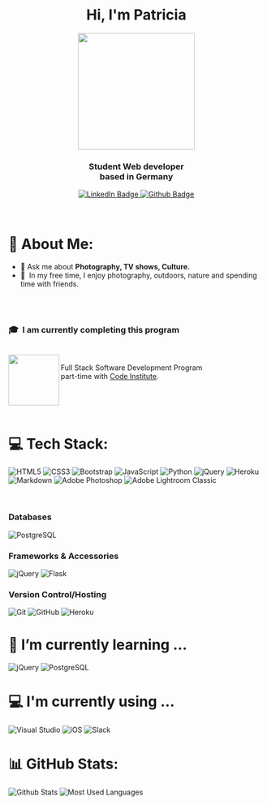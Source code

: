 <div id="header" align="center">
  <h1 align="center">Hi, I'm Patricia</h1>
  <img align='center' src="https://media.giphy.com/media/L1R1tvI9svkIWwpVYr/giphy.gif" width="230">
<br>
  <h3 align="center">Student Web developer 
  <br>based in Germany</h3>
  <div id="badges">
    <a href="https://www.linkedin.com/in/patricia-h%C3%B6ge-417b72228/">
      <img src="https://img.shields.io/badge/LinkedIn-blue?style=for-the-badge&logo=linkedin&logoColor=white" alt="LinkedIn Badge"/>
    </a>
    <a href="https://github.com/patthoege">
      <img src="https://img.shields.io/badge/GitHub-100000?style=for-the-badge&logo=github&logoColor=white" alt="Github Badge"/>
    </a>
  </div>
</div>
<br>

<br>

# 🚀 About Me:

- 💬 Ask me about **Photography, TV shows, Culture.**<br>
- 🌱 &nbsp;In my free time, I enjoy photography, outdoors, nature and spending time with friends.
<br>
<br>

### 🎓 &nbsp;I am currently completing this program
<br><a href="https://codeinstitute.net/full-stack-software-development-diploma/"><img src="https://avatars.githubusercontent.com/u/16867170?s=200&v=4"  align="left" width='100'></a> <br> 
Full Stack Software Development Program <br>  part-time with [Code Institute](https://codeinstitute.net/).


<br>
<br>
<br>

# 💻 Tech Stack:
![HTML5](https://img.shields.io/badge/html5-%23E34F26.svg?style=for-the-badge&logo=html5&logoColor=white)
![CSS3](https://img.shields.io/badge/css3-%231572B6.svg?style=for-the-badge&logo=css3&logoColor=white) 
![Bootstrap](https://img.shields.io/badge/bootstrap-%23563D7C.svg?style=for-the-badge&logo=bootstrap&logoColor=white) 
![JavaScript](https://img.shields.io/badge/javascript-%23323330.svg?style=for-the-badge&logo=javascript&logoColor=%23F7DF1E)
![Python](https://img.shields.io/badge/-Python-black?style=for-the-badge&logo=Python) 
![jQuery](https://img.shields.io/badge/jquery-%230769AD.svg?style=for-the-badge&logo=jquery&logoColor=white) 
![Heroku](https://img.shields.io/badge/Heroku-430098?style=for-the-badge&logo=heroku&logoColor=white)
![Markdown](https://img.shields.io/badge/markdown-%23000000.svg?style=for-the-badge&logo=markdown&logoColor=white)
![Adobe Photoshop](https://img.shields.io/badge/adobephotoshop-%2331A8FF.svg?style=for-the-badge&logo=adobephotoshop&logoColor=white)
![Adobe Lightroom Classic](https://img.shields.io/badge/Adobe%20Lightroom%20Classic-31A8FF.svg?style=for-the-badge&logo=Adobe%20Lightroom%20Classic&logoColor=white) 

<br/>


### Databases  
![PostgreSQL](https://img.shields.io/badge/-PostgreSQL-336791?style=for-the-badge&logo=postgresql)
<br>

### Frameworks & Accessories  
![jQuery](https://img.shields.io/badge/jquery-%230769AD.svg?style=for-the-badge&logo=jquery&logoColor=white)
![Flask](https://img.shields.io/badge/flask-%23000.svg?style=for-the-badge&logo=flask&logoColor=white)
<br>

### Version Control/Hosting  
![Git](https://img.shields.io/badge/-Git-black?style=for-the-badge&logo=git)
![GitHub](https://img.shields.io/badge/-GitHub-181717?style=for-the-badge&logo=github)
![Heroku](https://img.shields.io/badge/-Heroku-430098?style=for-the-badge&logo=heroku)
<br>

# 🌱 I’m currently learning ...  
![jQuery](https://img.shields.io/badge/jquery-%230769AD.svg?style=for-the-badge&logo=jquery&logoColor=white)
![PostgreSQL](https://img.shields.io/badge/-PostgreSQL-336791?style=for-the-badge&logo=postgresql)
<br>

# 💻 I'm currently using ...  
![Visual Studio](https://img.shields.io/badge/Visual%20Studio-5C2D91.svg?style=for-the-badge&logo=visual-studio&logoColor=white)
![iOS](https://img.shields.io/badge/iOS-000000?style=for-the-badge&logo=ios&logoColor=white)
![Slack](https://img.shields.io/badge/Slack-4A154B?style=for-the-badge&logo=slack&logoColor=white)
<br>



# 📊 GitHub Stats:
![Github Stats](https://github-readme-stats.vercel.app/api?username=patthoege&count_private=true&show_icons=true&include_all_commits=true&theme=vision-friendly-dark) 
![Most Used Languages](https://github-readme-stats.vercel.app/api/top-langs/?username=patthoege&theme=radical&hide_border=false&include_all_commits=true&count_private=false&layout=compact) 
<br>



<br>
<br>
